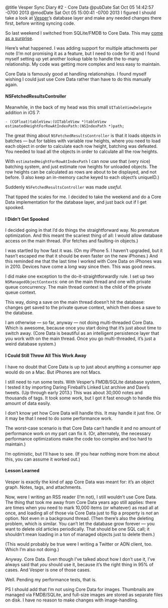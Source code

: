 @title Vesper Sync Diary #2 - Core Data
@pubDate Sat Oct 05 14:42:57 -0700 2013
@modDate Sat Oct 05 15:00:41 -0700 2013
I figured I should take a look at <a href="http://vesperapp.co/">Vesper</a>’s database layer and make any needed changes there first, before writing syncing code.

So last weekend I switched from SQLite/FMDB to Core Data. This may <a href="/2010/02/26/on_switching_away_from_core_data">come as a surprise</a>.

Here’s what happened. I was adding support for multiple attachments per note (I’m not promising it as a feature, but I need to code for it) and I found myself setting up yet another lookup table to handle the to-many relationship. My code was getting more complex and less easy to maintain.

Core Data is famously good at handling relationships. I found myself wishing I could just use Core Data rather than have to do this manually again.

#### NSFetchedResults&#8203;Controller

Meanwhile, in the back of my head was this small <code>UITableView&#8203;Delegate</code> addition in iOS 7:

<code>- (CGFloat)tableView:&#8203;(UITableView \*)&#8203;tableView estimatedHeight&#8203;ForRow&#8203;AtIndexPath:&#8203;(NSIndexPath \*)path;</code>

The great thing about <code>NSFetchedResults&#8203;Controller</code> is that it loads objects in batches — but for tables with variable row heights, where you need to load each object in order to calculate each row height, batching was defeated. You needed to load all the objects in order to calculate all the row heights.

With <code>estimatedHeight&#8203;ForRow&#8203;AtIndexPath</code> I can now use that (very nice) batching system, and just estimate row heights for unloaded objects. The row heights can be calculated as rows are about to be displayed, and not before. (I also keep an in-memory cache keyed to each object’s uniqueID.)

Suddenly <code>NSFetchedResults&#8203;Controller</code> was made *useful*.

That tipped the scales for me. I decided to take the weekend and do a Core Data implementation for the database layer, and just back out if I get spooked.

#### I Didn’t Get Spooked

I decided going in that I’d do things the straightforward way. No premature optimization. And this meant the scariest thing of all: I would allow database access on the main thread. (For fetches and faulting-in objects.)

I was startled by how fast it was. (On my iPhone 5. I haven’t upgraded, but it hasn’t escaped me that it should be even faster on the new iPhones.) And this reminded me that the last time I worked with Core Data on iPhones was in 2010. Devices have come a *long* way since then. This was good news.

I did make one exception to the do-it-straightforwardly rule. I set up two <code>NSManagedObject&#8203;Context</code>s: one on the main thread and one with private queue concurrency. The main thread context is the child of the private queue context.

This way, doing a save on the main thread doesn’t hit the database: changes get saved to the private queue context, which then does a save to the database.

I am otherwise — so far, anyway — not doing multi-threaded Core Data. Which is awesome, because once you start doing that it’s just about time to switch away. (Core Data is beautiful as an intelligent persistence layer that you work with on the main thread. Once you go multi-threaded, it’s just a weird database system.)

#### I Could Still Throw All This Work Away

I have no doubt that Core Data is up to just about anything a consumer app would do on a Mac. But iPhones are not Macs.

I still need to run some tests. With Vesper’s FMDB/SQLite database system, I tested it by importing Daring Fireball’s Linked List archive and Dave’s tweets. (Up through early 2013.) This was about 30,000 notes and thousands of tags. It took some work, but I got it fast enough to handle this amount of data easily.

I don’t know yet how Core Data will handle this. It may handle it just fine. Or it may be that I need to do some performance work.

The worst-case scenario is that Core Data can’t handle it and no amount of performance work on my part can fix it. (Or, alternately, the necessary performance optimizations make the code too complex and too hard to maintain.)

I’m optimistic, but I’ll have to see. (If you hear nothing more from me about this, you can assume it worked out.)

#### Lesson Learned

Vesper is exactly the kind of app Core Data was meant for: it’s an object graph. Notes, tags, and attachments.

Now, were I writing an RSS reader (I’m not), I still wouldn’t use Core Data. The thing that took me away from Core Data years ago still applies: there are times when you need to mark 10,000 items (or whatever) as read all at once, and loading all of those via Core Data just to flip a property is *not* an option. Not even in a background thread. (Then there’s also the deleting problem, which is similar. You can’t let the database grow forever — you want to delete old articles periodically. That should be one SQL call; it shouldn’t mean loading in a ton of managed objects just to delete them.)

(This would probably be true were I writing a Twitter or ADN client, too. Which I’m also not doing.)

Anyway. Core Data. Even though I’ve talked about how I don’t use it, I’ve always said that *you* should use it, because it’s the right thing in 95% of cases. And Vesper is one of those cases.

Well. Pending my performance tests, that is.

PS I should add that I’m not using Core Data for images. Thumbnails are managed via FMDB/SQLite, and full-size images are stored as separate files on disk. I have no reason to make changes with image-handling.

